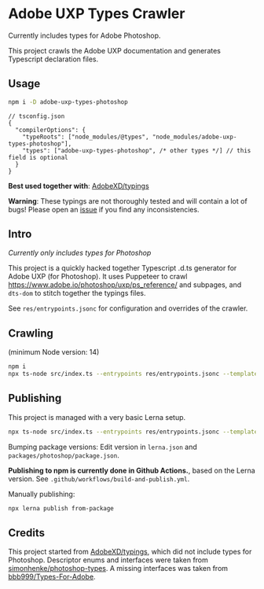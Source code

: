 # Adobe UXP Types Crawler

Currently includes types for Adobe Photoshop.

This project crawls the Adobe UXP documentation and generates Typescript declaration files.

## Usage

```bash
npm i -D adobe-uxp-types-photoshop
```

```jsonc
// tsconfig.json
{
  "compilerOptions": {
    "typeRoots": ["node_modules/@types", "node_modules/adobe-uxp-types-photoshop"],
    "types": ["adobe-uxp-types-photoshop", /* other types */] // this field is optional
  }
}
```

**Best used together with**: [AdobeXD/typings](https://github.com/AdobeXD/typings/blob/master/types/uxp.d.ts)

**Warning**: These typings are not thoroughly tested and will contain a lot of bugs! Please open an [issue](https://github.com/hansottowirtz/adobe-uxp-types-crawler/issues) if you find any inconsistencies.

## Intro

_Currently only includes types for Photoshop_

This project is a quickly hacked together Typescript .d.ts generator for Adobe UXP (for Photoshop).
It uses Puppeteer to crawl https://www.adobe.io/photoshop/uxp/ps_reference/ and subpages, and `dts-dom` to
stitch together the typings files.

See `res/entrypoints.jsonc` for configuration and overrides of the crawler.

## Crawling

(minimum Node version: 14)

```bash
npm i
npx ts-node src/index.ts --entrypoints res/entrypoints.jsonc --templates-path res/templates --out-path tmp/out --cache-path tmp/cache
```

## Publishing

This project is managed with a very basic Lerna setup.

```bash
npx ts-node src/index.ts --entrypoints res/entrypoints.jsonc --templates-path res/templates --out-path packages/photoshop --cache-path tmp/cache
```

Bumping package versions:
Edit version in `lerna.json` and `packages/photoshop/package.json`.

__Publishing to npm is currently done in Github Actions.__, based on the Lerna version. See `.github/workflows/build-and-publish.yml`.

Manually publishing:
```bash
npx lerna publish from-package
```

## Credits

This project started from [AdobeXD/typings](https://github.com/AdobeXD/typings/issues/28), which did not include types for Photoshop.
Descriptor enums and interfaces were taken from [simonhenke/photoshop-types](https://github.com/simonhenke/photoshop-types).
A missing interfaces was taken from [bbb999/Types-For-Adobe](https://github.com/bbb999/Types-for-Adobe/blob/master/Photoshop/2015.5/index.d.ts).
